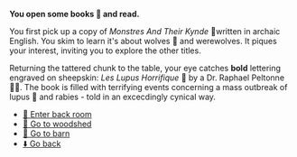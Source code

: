 **You open some books 📖 and read.**

You first pick up a copy of *Monstres And Their Kynde* 📘written in archaic English. You skim to learn it's about wolves 🐺 and werewolves. It piques your interest, inviting you to explore the other titles. 

Returning the tattered chunk to the table, your eye catches **bold** lettering engraved on sheepskin:
 *Les Lupus Horrifique* 📗 by a Dr. Raphael Peltonne 👨‍⚕️. The book is filled with terrifying events concerning a mass outbreak of lupus 🐺 and rabies - told in an excecdingly cynical way.

- [🚪 Enter back room](8-2ABC.md)
- [🚪 Go to woodshed](8-2AE.md)
- [🚪 Go to barn](8-2AE.md)
- [⬇️ Go back](8-2AE.md)